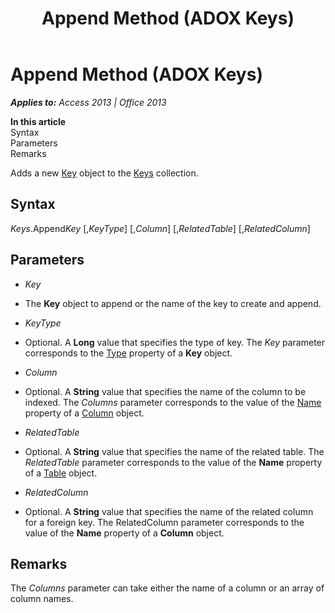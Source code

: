 ﻿---
title: Append Method (ADOX Keys)
TOCTitle: Append Method (ADOX Keys)
ms:assetid: 14d6e8d7-5c9e-a422-47d6-ebfd9dd7a120
ms:mtpsurl: https://msdn.microsoft.com/en-us/library/JJ248913(v=office.15)
ms:contentKeyID: 48543396
ms.date: 09/18/2015
mtps_version: v=office.15
---

# Append Method (ADOX Keys)


_**Applies to:** Access 2013 | Office 2013_

**In this article**  
Syntax  
Parameters  
Remarks  

Adds a new [Key](key-object-adox.md) object to the [Keys](keys-collection-adox.md) collection.

## Syntax

*Keys*.Append*Key* \[,*KeyType*\] \[,*Column*\] \[,*RelatedTable*\] \[,*RelatedColumn*\]

## Parameters

  - *Key*

  - The **Key** object to append or the name of the key to create and append.

  - *KeyType*

  - Optional. A **Long** value that specifies the type of key. The *Key* parameter corresponds to the [Type](https://msdn.microsoft.com/en-us/library/jj248879\(v=office.15\)) property of a **Key** object.

  - *Column*

  - Optional. A **String** value that specifies the name of the column to be indexed. The *Columns* parameter corresponds to the value of the [Name](name-property-adox.md) property of a [Column](column-object-adox.md) object.

  - *RelatedTable*

  - Optional. A **String** value that specifies the name of the related table. The *RelatedTable* parameter corresponds to the value of the **Name** property of a [Table](table-object-adox.md) object.

  - *RelatedColumn*

  - Optional. A **String** value that specifies the name of the related column for a foreign key. The RelatedColumn parameter corresponds to the value of the **Name** property of a **Column** object.

## Remarks

The *Columns* parameter can take either the name of a column or an array of column names.

